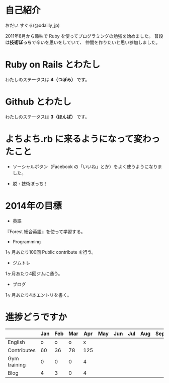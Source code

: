 # 自己紹介
おだい すぐる(@odailly_jp)

2011年8月から趣味で Ruby を使ってプログラミングの勉強を始めました。
普段は**技術ぼっち**で辛いを思いをしていて、
仲間を作りたいと思い参加しました。

# Ruby on Rails とわたし
わたしのステータスは **4（つぼみ）** です。

# Github とわたし
わたしのステータスは **3（ほんば）** です。  

# よちよち.rb に来るようになって変わったこと
- ソーシャルボタン（Facebook の「いいね」とか）をよく使うようになりました。

- 脱・技術ぼっち！

# 2014年の目標
- 英語

『Forest 総合英語』を使って学習する。

- Programming

1ヶ月あたり100回 Public contribute を行う。

- ジムトレ

1ヶ月あたり4回ジムに通う。

- ブログ

1ヶ月あたり4本エントリを書く。

# 進捗どうですか
|              | Jan | Feb | Mar | Apr | May | Jun | Jul | Aug | Sep | Oct | Nov | Dec |
|:-------------|-----|-----|-----|-----|-----|-----|-----|-----|-----|-----|-----|----:|
| English      |  o  |  o  |  o  |  x  |     |     |     |     |     |     |     |     |
| Contributes  |  60 |  36 |  78 | 125 |     |     |     |     |     |     |     |     |
| Gym training |   0 |   0 |   0 |   4 |     |     |     |     |     |     |     |     |
| Blog         |   4 |   3 |   0 |   4 |     |     |     |     |     |     |     |     |

